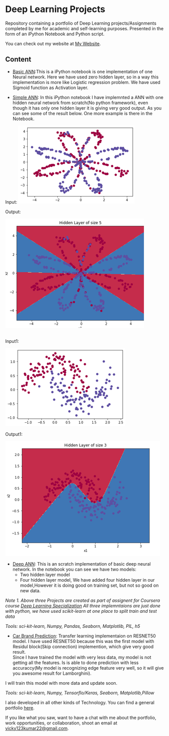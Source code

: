 # Deep Learning Projects

Repository containing a portfolio of Deep Learning projects/Assignments completed by me for academic and self-learning purposes. Presented in the form of an iPython Notebook and Python script.

You can check out my website at [My Website](https://portfoliovsevicky.herokuapp.com/).

## Content

* [Basic ANN](https://github.com/donrockvic/DeepLearning_projects/blob/master/ANN_simple/ZeroHiddenLayer.ipynb):This is a iPython notebook is one implementation of one Neural network. Here we have used zero hidden layer, so in a way this implementation is more like Logistic regression problem. We have used Sigmoid function as Activation layer.  


* [Simple ANN](https://github.com/donrockvic/DeepLearning_projects/blob/master/ANN_simple/OneHiddenLayerANN.ipynb): In this iPython notebook I have implemnted a ANN with one hidden neural network from scratch(No python framework), even though it has only one hidden layer it is giving very good output. As you can see some of the result below. One more example is there in the Notebook.

Input:
![Input Image](https://github.com/donrockvic/DeepLearning_projects/blob/master/ANN_simple/input1.png "INPUT1")

Output:

![Output Image](https://github.com/donrockvic/DeepLearning_projects/blob/master/ANN_simple/output12.png "OUTPUT1")

<br>
Input1:

![Input Image](https://github.com/donrockvic/DeepLearning_projects/blob/master/ANN_simple/input2.png "INPUT2")

Output1:

![Output Image](https://github.com/donrockvic/DeepLearning_projects/blob/master/ANN_simple/output2.png "OUTPUT2")


* [Deep ANN](https://github.com/donrockvic/DeepLearning_projects/blob/master/ANN_Deep/Complex_NN.ipynb): This is an scratch implementation of basic deep neural network. In the notebook you can see we have two models:
	* Two hidden layer model
	* Four hidden layer model,
We have added four hidden layer in our model,However it is doing good on training set, but not so good on new data.



*Note*
*1. Above three Projects are created as part of assignent for Coursera course [Deep Learning Specialization](https://www.coursera.org/specializations/deep-learning#courses)*
*All three implemntaions are just done with python, we have used scikit-learn at one place to split train and test data*

*Tools: sci-kit-learn, Numpy, Pandas, Seaborn, Matplotlib, PIL, h5*


* [Car Brand Prediction](https://github.com/donrockvic/DeepLearning_projects/blob/master/Deep-Learning-Car-Brand/Transfer_Learning_Resnet_50.ipynb): Transfer learning implementaion on RESNET50 model. I have used RESNET50 because this was the first model with Residul block(Skip connection) implemention, which give very good result. <br>
Since I have trained the model with very less data, my model is not getting all the features. Is is able to done prediction with less accuraccy(My model is recognizing edge feature very well, so it will give you awesome result for Lamborghini).

I will train this model with more data and update soon.


*Tools: sci-kit-learn, Numpy, Tensorflo/Keras, Seaborn, Matplotlib,Pillow*





I also developed in all other kinds of Technology. You can find a general portfolio [here](https://github.com/donrockvic/General-development).

If you like what you saw, want to have a chat with me about the portfolio, work opportunities, or collaboration, shoot an email at [vicky123kumar22@gmail.com](mailto:vicky123kumar22@gmail.com).
